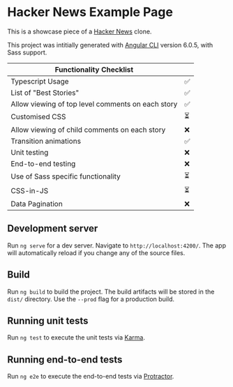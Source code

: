 # Hacker News Example Page

This is a showcase piece of a [Hacker News](https://news.ycombinator.com/) clone.

This project was intitially generated with [Angular CLI](https://github.com/angular/angular-cli) version 6.0.5, with Sass support.

| Functionality Checklist                           |     |
| ------------------------------------------------- | --- |
| Typescript Usage                                  | ✅   |
| List of "Best Stories"                            | ✅   |
| Allow viewing of top level comments on each story | ✅   |
| Customised CSS                                    | ⏳   |
| Allow viewing of child comments on each story     | ❌   |
| Transition animations                             | ✅   |
| Unit testing                                      | ❌   |
| End-to-end testing                                | ❌   |
| Use of Sass specific functionality                | ⏳   |
| CSS-in-JS                                         | ⏳   |
| Data Pagination                                   | ❌   |

## Development server

Run `ng serve` for a dev server. Navigate to `http://localhost:4200/`. The app will automatically reload if you change any of the source files.

## Build

Run `ng build` to build the project. The build artifacts will be stored in the `dist/` directory. Use the `--prod` flag for a production build.

## Running unit tests

Run `ng test` to execute the unit tests via [Karma](https://karma-runner.github.io).

## Running end-to-end tests

Run `ng e2e` to execute the end-to-end tests via [Protractor](http://www.protractortest.org/).
